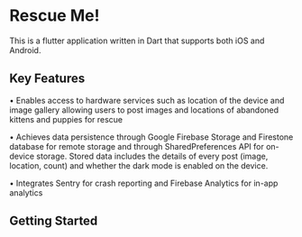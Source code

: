 # Rescue Me!

This is a flutter application written in Dart that supports both iOS and Android. 

## Key Features
•	Enables access to hardware services such as location of the device and image gallery allowing users to post images and locations of abandoned kittens and puppies for rescue

•	Achieves data persistence through Google Firebase Storage and Firestone database for remote storage and through SharedPreferences API for on-device storage. Stored data includes the details of every post (image, location, count) and whether the dark mode is enabled on the device. 

•	Integrates Sentry for crash reporting and Firebase Analytics for in-app analytics

## Getting Started


